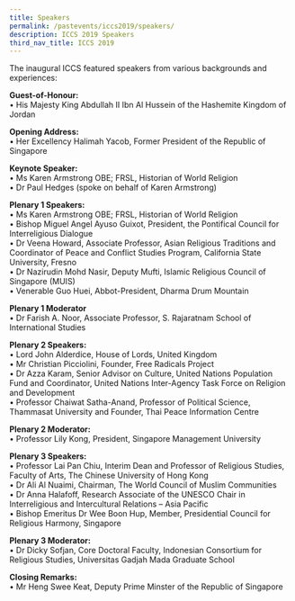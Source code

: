 ```yaml
---
title: Speakers
permalink: /pastevents/iccs2019/speakers/
description: ICCS 2019 Speakers
third_nav_title: ICCS 2019
---
```

The inaugural ICCS featured speakers from various backgrounds and experiences:   

**Guest-of-Honour:**   
•	His Majesty King Abdullah II Ibn Al Hussein of the Hashemite Kingdom of Jordan

**Opening Address:**  
•	Her Excellency Halimah Yacob, Former President of the Republic of Singapore

**Keynote Speaker:**  
•	Ms Karen Armstrong OBE; FRSL, Historian of World Religion  
•	Dr Paul Hedges (spoke on behalf of Karen Armstrong)

**Plenary 1 Speakers:**  
•	Ms Karen Armstrong OBE; FRSL, Historian of World Religion  
•	Bishop Miguel Angel Ayuso Guixot, President, the Pontifical Council for Interreligious Dialogue  
•	Dr Veena Howard, Associate Professor, Asian Religious Traditions and Coordinator of Peace and Conflict Studies Program, California State University, Fresno  
•	Dr Nazirudin Mohd Nasir, Deputy Mufti, Islamic Religious Council of Singapore (MUIS)  
•	Venerable Guo Huei, Abbot-President, Dharma Drum Mountain

**Plenary 1 Moderator**  
•	Dr Farish A. Noor, Associate Professor, S. Rajaratnam School of International Studies

**Plenary 2 Speakers:**  
•	Lord John Alderdice, House of Lords, United Kingdom  
•	Mr Christian Picciolini, Founder, Free Radicals Project  
•	Dr Azza Karam, Senior Advisor on Culture, United Nations Population Fund and Coordinator, United Nations Inter-Agency Task Force on Religion and Development  
•	Professor Chaiwat Satha-Anand, Professor of Political Science, Thammasat University and Founder, Thai Peace Information Centre

**Plenary 2 Moderator:**  
•	Professor Lily Kong, President, Singapore Management University

**Plenary 3 Speakers:**  
•	Professor Lai Pan Chiu, Interim Dean and Professor of Religious Studies, Faculty of Arts, The Chinese University of Hong Kong  
•	Dr Ali Al Nuaimi, Chairman, The World Council of Muslim Communities  
•	Dr Anna Halafoff, Research Associate of the UNESCO Chair in Interreligious and Intercultural Relations – Asia Pacific  
•	Bishop Emeritus Dr Wee Boon Hup, Member, Presidential Council for Religious Harmony, Singapore

**Plenary 3 Moderator:**  
•	Dr Dicky Sofjan, Core Doctoral Faculty, Indonesian Consortium for Religious Studies, Universitas Gadjah Mada Graduate School

**Closing Remarks:**  
•	Mr Heng Swee Keat, Deputy Prime Minster of the Republic of Singapore
